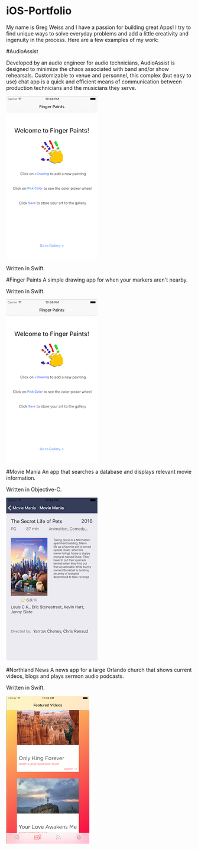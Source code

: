# iOS-Portfolio

My name is Greg Weiss and I have a passion for building great Apps! I try to find unique ways to solve everyday problems and add a little creativity and ingenuity in the process. Here are a few examples of my work:

#AudioAssist

Developed by an audio engineer for audio technicians, AudioAssist is designed to minimize the chaos associated with band and/or show rehearsals. Customizable to venue and personnel, this complex (but easy to use) chat app is a quick and efficient means of communication between production technicians and the musicians they serve.

![FingerPaints](https://github.com/wiseguy16/iOS-Portfolio/blob/master/FingerPaints.png)

Written in Swift.

#Finger Paints
A simple drawing app for when your markers aren't nearby.

Written in Swift.

![FingerPaints](https://github.com/wiseguy16/iOS-Portfolio/blob/master/FingerPaints.png)  

#Movie Mania
An app that searches a database and displays relevant movie information.

Written in Objective-C.

![MovieMania](https://github.com/wiseguy16/iOS-Portfolio/blob/master/MovieMania.png)  

#Northland News
A news app for a large Orlando church that shows current videos, blogs and plays sermon audio podcasts.

Written in Swift.

![NACDNews](https://github.com/wiseguy16/iOS-Portfolio/blob/master/NACDNews.png)









